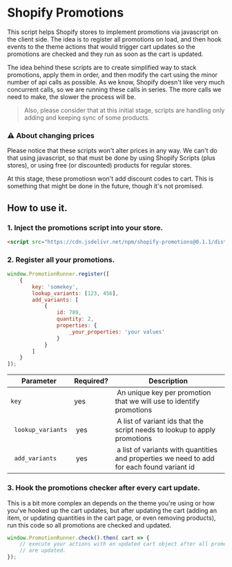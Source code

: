 # Shopify Promotions 

This script helps Shopify stores to implement promotions via javascript on the client side. The idea is to register all promotions on load, and then hook events to the theme actions that would trigger cart updates so the promotions are checked and they run as soon as the cart is updated. 

The idea behind these scripts are to create simplified way to stack promotions, apply them in order, and then modify the cart using the minor number of api calls as possible. As we know, Shopify doesn't like very much concurrent calls, so we are running these calls in series. The more calls we need to make, the slower the process will be. 

> Also, please consider that at this initial stage, scripts are handling only adding and keeping sync of some products. 

### ⚠️ About changing prices
Please notice that these scripts won't alter prices in any way. We can't do that using javascript, so that must be done by using Shopify Scripts (plus stores), or using free (or discounted) products for regular stores. 

At this stage, these promotiosn won't add discount codes to cart. This is something that might be done in the future, though it's not promised. 


## How to use it. 

### 1. Inject the promotions script into your store. 

```html
<script src="https://cdn.jsdelivr.net/npm/shopify-promotions@0.1.1/dist/runner.js" defer>
```

### 2. Register all your promotions. 

```javascript
window.PromotionRunner.register([
    {
        key: 'somekey', 
        lookup_variants: [123, 456], 
        add_variants: [
            {
                id: 789,
                quantity: 2,
                properties: {
                    _your_properties: 'your values'
                }
            }
        ]
    }
]); 
```

| Parameter | Required? | Description |
| --------- | --------- | ----------- |
| `key`       | yes       | An unique key per promotion that we will use to identify promotions | 
|` lookup_variants` | yes | A list of variant ids that the script needs to lookup to apply promotions | 
|` add_variants` | yes | a list of variants with quantities and properties we need to add for each found variant id | 

### 3. Hook the promotions checker after every cart update. 

This is a bit more complex an depends on the theme you're using or how you've hooked up the cart updates, but after updating the cart (adding an item, or updating quantities in the cart page, or even removing products), run this code so all promotions are checked and updated. 

```javascript 
window.PromotionRunner.check().then( cart => {
    // execute your actions with an updated cart object after all promotions 
    // are updated.  
}); 
```